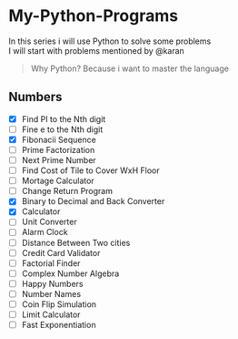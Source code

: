 # My-Python-Programs
In this series i will use Python to solve some problems
<br>
I will start with problems mentioned by @karan
<br>
> Why Python? Because i want to master the language

## Numbers
- [x] Find PI to the Nth digit
- [ ] Fine e to the Nth digit
- [x] Fibonacii Sequence
- [ ] Prime Factorization
- [ ] Next Prime Number
- [ ] Find Cost of Tile to Cover WxH Floor
- [ ] Mortage Calculator
- [ ] Change Return Program
- [x] Binary to Decimal and Back Converter
- [x] Calculator
- [ ] Unit Converter
- [ ] Alarm Clock
- [ ] Distance Between Two cities
- [ ] Credit Card Validator
- [ ] Factorial Finder
- [ ] Complex Number Algebra
- [ ] Happy Numbers
- [ ] Number Names
- [ ] Coin Flip Simulation
- [ ] Limit Calculator
- [ ] Fast Exponentiation